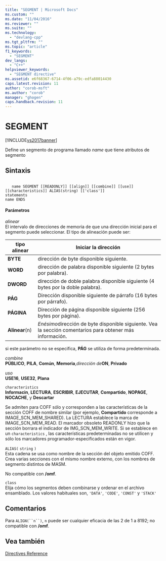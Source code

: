 ```yaml
---
title: "SEGMENT | Microsoft Docs"
ms.custom: ""
ms.date: "11/04/2016"
ms.reviewer: ""
ms.suite: ""
ms.technology: 
  - "devlang-cpp"
ms.tgt_pltfrm: ""
ms.topic: "article"
f1_keywords: 
  - "SEGMENT"
dev_langs: 
  - "C++"
helpviewer_keywords: 
  - "SEGMENT directive"
ms.assetid: e6f68367-6714-4f06-a79c-edfa88014430
caps.latest.revision: 11
author: "corob-msft"
ms.author: "corob"
manager: "ghogen"
caps.handback.revision: 11
---
```

# SEGMENT
[!INCLUDE[vs2017banner](../../assembler/inline/includes/vs2017banner.md)]

Define un segmento de programa llamado *name* que tiene atributos de segmento  
  
## Sintaxis  
  
```  
  
   name SEGMENT [[READONLY]] [[align]] [[combine]] [[use]] [[characteristics]] ALIAS(string) [['class']]  
statements  
name ENDS  
```  
  
#### Parámetros  
 *alinear*  
 El intervalo de direcciones de memoria de que una dirección inicial para el segmento puede seleccionar.  El tipo de alineación puede ser:  
  
|tipo alinear|Iniciar la dirección|  
|------------------|--------------------------|  
|**BYTE**|dirección de byte disponible siguiente.|  
|**WORD**|dirección de palabra disponible siguiente \(2 bytes por palabra\).|  
|**DWORD**|dirección de doble palabra disponible siguiente \(4 bytes por la doble palabra\).|  
|**PÁG**|Dirección disponible siguiente de párrafo \(16 bytes por párrafo\).|  
|**PÁGINA**|Dirección de página disponible siguiente \(256 bytes por página\).|  
|**Alinear**\(n\)|*Enésimo*dirección de byte disponible siguiente.  Vea la sección comentarios para obtener más información.|  
  
 si este parámetro no se especifica, **PÁG** se utiliza de forma predeterminada.  
  
 *combine*  
 **PÚBLICO**, **PILA**, **Común**, **Memoria**,*dirección de***ON**, **Privado**  
  
 *uso*  
 **USE16**, **USE32**, **Plana**  
  
 `characteristics`  
 **Informacin**, **LECTURA**, **ESCRIBIR**, **EJECUTAR**, **Compartido**, **NOPAGE**, **NOCACHE**, y **Descartar**  
  
 Se admiten para COFF sólo y corresponden a las características de la sección COFF de nombre similar \(por ejemplo, **Compartido** corresponde a IMAGE\_SCN\_MEM\_SHARED\).  La LECTURA establece la marca de IMAGE\_SCN\_MEM\_READ.  El marcador obsoleto READONLY hizo que la sección borrara el indicador de IMG\_SCN\_MEM\_WRITE.  Si se establece en un `characteristics` , las características predeterminadas no se utilicen y sólo los marcadores programador\-especificados están en vigor.  
  
 `ALIAS(` `string` `)`  
 Esta cadena se usa como nombre de la sección del objeto emitido COFF.  Crea varias secciones con el mismo nombre externo, con los nombres de segmento distintos de MASM.  
  
 No compatible con **\/omf**.  
  
 `class`  
 Elija cómo los segmentos deben combinarse y ordenar en el archivo ensamblado.  Los valores habituales son, `'DATA'`, `'CODE'`, `'CONST'` y `'STACK'`  
  
## Comentarios  
 Para `ALIGN(``n``)`, `n` puede ser cualquier eficacia de las 2 de 1 a 8192; no compatible con **\/omf**.  
  
## Vea también  
 [Directives Reference](../../assembler/masm/directives-reference.md)